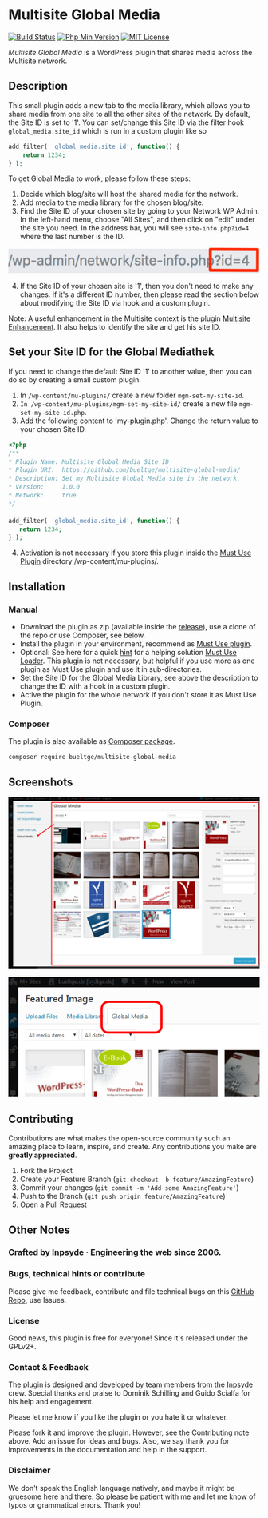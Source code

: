 # Multisite Global Media

[![Build Status](https://img.shields.io/travis/com/bueltge/multisite-global-media.svg?style=flat-square)](https://travis-ci.org/bueltge/multisite-global-media)
[![Php Min Version](https://img.shields.io/packagist/php-v/bueltge/multisite-global-media.svg?style=flat-square)](https://packagist.org/packages/bueltge/multisite-global-media)
[![MIT License](https://img.shields.io/github/license/bueltge/multisite-global-media.svg?style=flat-square)](https://opensource.org/licenses/MIT)

_Multisite Global Media_ is a WordPress plugin that shares media across the Multisite network.

## Description
This small plugin adds a new tab to the media library, which allows you to share media from one site to all the other sites of the network. By default, the Site ID is set to '1'. You can set/change this Site ID via the filter hook `global_media.site_id` which is run in a custom plugin like so

 ```php
 add_filter( 'global_media.site_id', function() {
     return 1234;
 } );
 ```

To get Global Media to work, please follow these steps:

1. Decide which blog/site will host the shared media for the network.
2. Add media to the media library for the chosen blog/site.
3. Find the Site ID of your chosen site by going to your Network WP Admin. In the left-hand menu, choose "All Sites", and then click on "edit" under the site you need. In the address bar, you will see `site-info.php?id=4` where the last number is the ID.

![Finding the site ID](./assets/images/screenshot-site-id.png)

4. If the Site ID of your chosen site is '1', then you don't need to make any changes. If it's a different ID number, then please read the section below about modifying the Site ID via hook and a custom plugin.

Note: A useful enhancement in the Multisite context is the plugin [Multisite Enhancement](https://github.com/bueltge/wordpress-multisite-enhancements). It also helps to identify the site and get his site ID.


## Set your Site ID for the Global Mediathek
If you need to change the default Site ID '1' to another value, then you can do so by creating a small custom plugin.

1. In `/wp-content/mu-plugins/` create a new folder `mgm-set-my-site-id`.
2. `In /wp-content/mu-plugins/mgm-set-my-site-id/` create a new file `mgm-set-my-site-id.php`.
3. Add the following content to 'my-plugin.php'. Change the return value to your chosen Site ID.

 ```php
<?php
/**
 * Plugin Name: Multisite Global Media Site ID
 * Plugin URI:  https://github.com/bueltge/multisite-global-media/
 * Description: Set my Multisite Global Media site in the network.
 * Version:     1.0.0
 * Network:     true
 */

add_filter( 'global_media.site_id', function() {
    return 1234;
} );

```

4. Activation is not necessary if you store this plugin inside the [Must Use Plugin](https://codex.wordpress.org/Must_Use_Plugins) directory /wp-content/mu-plugins/.

## Installation
### Manual
* Download the plugin as zip (available inside the [release](https://github.com/bueltge/multisite-global-media/releases)), use a clone of the repo or use Composer, see below.
* Install the plugin in your environment, recommend as [Must Use plugin](https://codex.wordpress.org/Must_Use_Plugins).
* Optional: See here for a quick [hint](https://github.com/bueltge/must-use-loader) for a helping solution [Must Use Loader](https://github.com/bueltge/must-use-loader). This plugin is not necessary, but helpful if you use more as one plugin as Must Use plugin and use it in sub-directories.
* Set the Site ID for the Global Media Library, see above the description to change the ID with a hook in a custom plugin.
* Active the plugin for the whole network if you don't store it as Must Use Plugin.

### Composer
The plugin is also available as [Composer package](https://packagist.org/packages/bueltge/multisite-global-media).

```bash
composer require bueltge/multisite-global-media
```

## Screenshots
 ![Media Modal](./assets/images/screenshot-1.png)

 ![Usage in Featured Image](./assets/images/screenshot-2.png)

## Contributing
Contributions are what makes the open-source community such an amazing place to learn, inspire, and create. Any contributions you make are **greatly appreciated**.

1. Fork the Project
2. Create your Feature Branch (`git checkout -b feature/AmazingFeature`)
3. Commit your changes (`git commit -m 'Add some AmazingFeature'`)
4. Push to the Branch (`git push origin feature/AmazingFeature`)
5. Open a Pull Request

## Other Notes

### Crafted by [Inpsyde](https://inpsyde.com) &middot; Engineering the web since 2006.

### Bugs, technical hints or contribute
Please give me feedback, contribute and file technical bugs on this
[GitHub Repo](https://github.com/bueltge/Multisite-Global-Media/issues), use Issues.

### License
Good news, this plugin is free for everyone! Since it's released under the GPLv2+.

### Contact & Feedback
The plugin is designed and developed by team members from the [Inpsyde](https://inpsyde.com/) crew. Special thanks and praise to Dominik Schilling and Guido Scialfa for his help and engagement.

Please let me know if you like the plugin or you hate it or whatever.

Please fork it and improve the plugin. However, see the Contributing note above. Add an issue for ideas and bugs. Also, we say thank you for improvements in the documentation and help in the support.

### Disclaimer
We don't speak the English language natively, and maybe it might be gruesome here and there.
So please be patient with me and let me know of typos or grammatical errors. Thank you!

